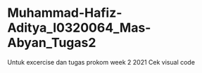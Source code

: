 # Muhammad-Hafiz-Aditya_I0320064_Mas-Abyan_Tugas2
Untuk excercise dan tugas prokom week 2 2021
Cek visual code
